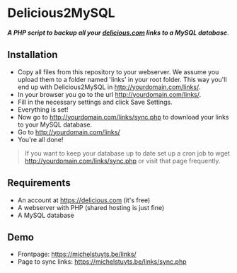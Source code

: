 # Delicious2MySQL
__*A PHP script to backup all your [delicious.com](https://delicious.com) links to a MySQL database*__.

## Installation
* Copy all files from this repository to your webserver. We assume you upload them to a folder named 'links' in your root folder. This way you'll end up with Delicious2MySQL in http://yourdomain.com/links/. 
* In your browser you go to the url http://yourdomain.com/links/.
* Fill in the necessary settings and click Save Settings.
* Everything is set!
* Now go to http://yourdomain.com/links/sync.php to download your links to your MySQL database.
* Go to http://yourdomain.com/links/
* You're all done!


> If you want to keep your database up to date set up a cron job to wget http://yourdomain.com/links/sync.php or visit that page frequently.

## Requirements
* An account at https://delicious.com (it's free)
* A webserver with PHP (shared hosting is just fine)
* A MySQL database

## Demo
* Frontpage: https://michelstuyts.be/links/
* Page to sync links: https://michelstuyts.be/links/sync.php